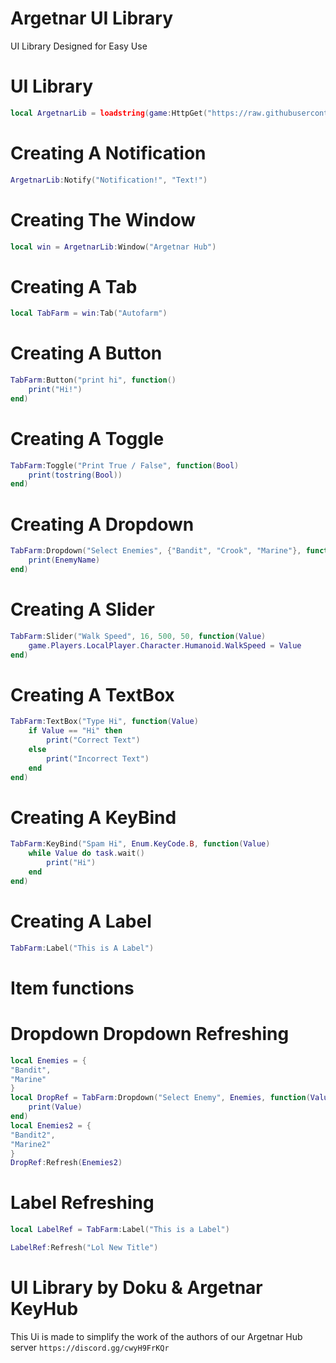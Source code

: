 # Argetnar UI Library
UI Library Designed for Easy Use
# UI Library
```lua
local ArgetnarLib = loadstring(game:HttpGet("https://raw.githubusercontent.com/ArgetnarYT/Library/main/ArgetnarLibrary.lua"))()
```
# Creating A Notification
```lua
ArgetnarLib:Notify("Notification!", "Text!")
```
# Creating The Window
```lua
local win = ArgetnarLib:Window("Argetnar Hub")
```
# Creating A Tab
```lua
local TabFarm = win:Tab("Autofarm")
```
# Creating A Button
```lua
TabFarm:Button("print hi", function()
    print("Hi!")
end)
```
# Creating A Toggle
```lua
TabFarm:Toggle("Print True / False", function(Bool)
    print(tostring(Bool))
end)
```
# Creating A Dropdown
```lua
TabFarm:Dropdown("Select Enemies", {"Bandit", "Crook", "Marine"}, function(EnemyName)
    print(EnemyName)
end)
```
# Creating A Slider
```lua
TabFarm:Slider("Walk Speed", 16, 500, 50, function(Value)
    game.Players.LocalPlayer.Character.Humanoid.WalkSpeed = Value
end)
```
# Creating A TextBox
```lua
TabFarm:TextBox("Type Hi", function(Value)
    if Value == "Hi" then
        print("Correct Text")
    else
        print("Incorrect Text")
    end
end)
```
# Creating A KeyBind
```lua
TabFarm:KeyBind("Spam Hi", Enum.KeyCode.B, function(Value)
    while Value do task.wait()
        print("Hi")
    end
end)
```
# Creating A Label
```lua
TabFarm:Label("This is A Label")
```
# Item functions
# Dropdown Dropdown Refreshing
```lua
local Enemies = {
"Bandit",
"Marine"
}
local DropRef = TabFarm:Dropdown("Select Enemy", Enemies, function(Value)
    print(Value)
end)
local Enemies2 = {
"Bandit2",
"Marine2"
}
DropRef:Refresh(Enemies2)
```
# Label Refreshing
```lua
local LabelRef = TabFarm:Label("This is a Label")

LabelRef:Refresh("Lol New Title")
```
# UI Library by Doku & Argetnar KeyHub
This Ui is made to simplify the work of the authors of our Argetnar Hub server
`https://discord.gg/cwyH9FrKQr`
